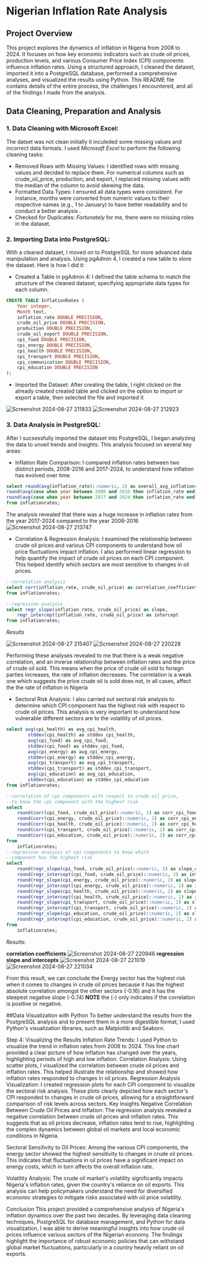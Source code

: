 # Nigerian Inflation Rate Analysis
## Project Overview
This project explores the dynamics of inflation in Nigeria from 2008 to 2024. It focuses on how key economic indicators such as crude oil prices, production levels, and various Consumer Price Index (CPI) components influence inflation rates. Using a structured approach, I cleaned the dataset, imported it into a PostgreSQL database, performed a comprehensive analyses, and visualized the results using Python. This README file contains details of the entire process, the challenges I encountered, and all of the findings I made from the analysis.

## Data Cleaning, Preparation and Analysis
### 1. **Data Cleaning with Microsoft Excel:**
The datset was not clean initially it inculeded some missing values and incorrect data formats. I used *Microsoft Excel* to perform the following cleaning tasks:

- Removed Rows with Missing Values: I identified rows with missing values and decided to replace them. For numerical columns such as crude_oil_price, production, and export, I replaced missing values with the median of the column to avoid skewing the data.
- Formatted Data Types: I ensured all data types were consistent. For instance, months were converted from numeric values to their respective names (e.g., 1 to January) to have better readability and to conduct a better analysis .
- Checked for Duplicates: *Fortunately* for me, there were no missing roles in the dataset.

### 2. **Importing Data into PostgreSQL:**
With a cleaned dataset, I moved on to PostgreSQL for more advanced data manipulation and analysis. Using pgAdmin 4, I created a new table to store the dataset. Here is how I did it:

- Created a Table in pgAdmin 4: I defined the table schema to match the structure of the cleaned dataset, specifying appropriate data types for each column.

```sql
CREATE TABLE InflationRates (
    Year integer,
	Month text, 
    inflation_rate DOUBLE PRECISION,
    crude_oil_price DOUBLE PRECISION,
    production DOUBLE PRECISION,
    crude_oil_export DOUBLE PRECISION,
    cpi_food DOUBLE PRECISION,
    cpi_energy DOUBLE PRECISION,
    cpi_health DOUBLE PRECISION,
    cpi_transport DOUBLE PRECISION,
    cpi_communication DOUBLE PRECISION,
    cpi_education DOUBLE PRECISION
);
```
- Imported the Dataset: After creating the table, I right clicked on the already created created table and clicked on the option to import or export a table, then selected the file and imported it 

![Screenshot 2024-08-27 211833](https://github.com/user-attachments/assets/9058ef16-f839-40c4-867d-e782ee387a17) ![Screenshot 2024-08-27 212923](https://github.com/user-attachments/assets/b4dafff2-bef3-4640-99f6-4418fc0e470b)


### 3. **Data Analysis in PostgreSQL:**
After I sucsessfully imported the dataset into PostgreSQL, I began analyzing the data to unveil trends and insights. This analysis focused on several key areas:

- Inflation Rate Comparison: I compared inflation rates between two distinct periods, 2008-2016 and 2017-2024, to understand how inflation has evolved over time.
```sql
select round(avg(inflation_rate)::numeric, 2) as overall_avg_inflationrate, 
round(avg(case when year between 2008 and 2016 then inflation_rate end)::numeric,2) as avg_inflationrate_2008_2016,
round(avg(case when year between 2017 and 2024 then inflation_rate end)::numeric, 2) as avg_inflationrate_2017_2024
from inflationrates;
```
The analysis revealed that there was a huge increase in inflation rates from the year 2017-2024 compared to the year 2008-2016
![Screenshot 2024-08-27 213747](https://github.com/user-attachments/assets/9d47ddd8-dcda-4aa2-a684-dcc427654a0d)

- Correlation & Regression Analysis: I examined the relationship between crude oil prices and various CPI components to understand how oil price fluctuations impact inflation. I also performed linear regression to help quantify the impact of crude oil prices on each CPI component. This helped identify which sectors are most sensitive to changes in oil prices.
```sql
--correlation analysis
select corr(inflation_rate, crude_oil_price) as correlation_coefficient
from inflationrates;

--regression analysis
select regr_slope(inflation_rate, crude_oil_price) as slope,
    regr_intercept(inflation_rate, crude_oil_price) as intercept
from inflationrates;
```
*Results*

![Screenshot 2024-08-27 215407](https://github.com/user-attachments/assets/50dc20dc-cb8e-40da-9128-2bb2686f44fd) ![Screenshot 2024-08-27 220228](https://github.com/user-attachments/assets/df8300f1-875d-470d-bbd2-93428cbc6d67)

Performing these analyses revealed to me that there is a weak negative correlation, and an inverse relationship between inflation rates and the price of crude oil sold. This means when the price of crude oil sold to foriegn parties increases, the rate of inflation decreases. The correlation is a weak one which suggests the price crude oil is sold does not, in all cases, affect the the rate of inflation in Nigeria
- Sectoral Risk Analysis: I also carried out sectoral risk analysis to determine which CPI component has the highest risk with respect to crude oil prices. This analysis is very important to understand how vulnerable different sectors are to the volatility of oil prices.
``` sql
select avg(cpi_health) as avg_cpi_health,
		stddev(cpi_health) as stddev_cpi_health,
		avg(cpi_food) as avg_cpi_food,
		stddev(cpi_food) as stddev_cpi_food,
		avg(cpi_energy) as avg_cpi_energy,
		stddev(cpi_energy) as stddev_cpi_energy,
		avg(cpi_transport) as avg_cpi_transport,
		stddev(cpi_transport) as stddev_cpi_transport,
		avg(cpi_education) as avg_cpi_education,
		stddev(cpi_education) as stddev_cpi_education
from inflationrates;

--correlation of cpi components with respect to crude oil price,
--to know the cpi component with the highest risk
select 
    round(corr(cpi_food, crude_oil_price)::numeric, 2) as corr_cpi_food_crude_oil,
    round(corr(cpi_energy, crude_oil_price)::numeric, 2) as corr_cpi_energy_crude_oil,
    round(corr(cpi_health, crude_oil_price)::numeric, 2) as corr_cpi_health_crude_oil,
	round(corr(cpi_transport, crude_oil_price)::numeric, 2) as corr_cpi_transport_crude_oil,
	round(corr(cpi_education, crude_oil_price)::numeric, 2) as corr_cpi_transport_crude_oil
from 
    inflationrates;
--regression analysis of cpi components to know which
--component has the highest risk
select
   	round(regr_slope(cpi_food, crude_oil_price)::numeric, 2) as slope_cpi_food_crude_oil,
	round(regr_intercept(cpi_food, crude_oil_price)::numeric, 2) as intercept_cpi_food_crude_oil,
    round(regr_slope(cpi_energy, crude_oil_price)::numeric, 2) as slope_cpi_energy_crude_oil,
    round(regr_intercept(cpi_energy, crude_oil_price)::numeric, 2) as intercept_cpi_energy_crude_oil,
    round(regr_slope(cpi_health, crude_oil_price)::numeric, 2) as slope_cpi_health_crude_oil,
    round(regr_intercept(cpi_health, crude_oil_price)::numeric, 2) as intercept_cpi_health_crude_oil,
	round(regr_slope(cpi_transport, crude_oil_price)::numeric, 2) as slope_cpi_health_crude_oil,
	round(regr_intercept(cpi_transport, crude_oil_price)::numeric, 2) as intercept_cpi_transport_crude_oil,
	round(regr_slope(cpi_education, crude_oil_price)::numeric, 2) as slope_cpi_education_crude_oil,
	round(regr_intercept(cpi_education, crude_oil_price)::numeric, 2) as intercept_cpi_education_crude_oil
from
    inflationrates;
```
*Results*:

**correlation coefficients**
![Screenshot 2024-08-27 220946](https://github.com/user-attachments/assets/d43f3a14-d60b-4d1c-9a2a-fe945e6021fa)
**regression slope and intercepts**
![Screenshot 2024-08-27 221019](https://github.com/user-attachments/assets/6337665c-7071-4629-8cc3-db0bf96abbb9) ![Screenshot 2024-08-27 221034](https://github.com/user-attachments/assets/2c4a9ae9-e59c-475e-9954-8db9c4cf79e9)

From this result, we can conclude the Energy sector has the highest risk when it comes to changes in crude oil prices because it has the highest absolute correlation amongst the other sectors (-0.16) and it has the steepest negative slope (-0.74)
**NOTE** the (-) only indicates if the correlation is positive or negative. 

##Data Visualization with Python
To better understand the results from the PostgreSQL analysis and to present them in a more digestible format, I used Python's visualization libraries, such as Matplotlib and Seaborn.

Step 4: Visualizing the Results
Inflation Rate Trends: I used Python to visualize the trend in inflation rates from 2008 to 2024. This line chart provided a clear picture of how inflation has changed over the years, highlighting periods of high and low inflation.
Correlation Analysis: Using scatter plots, I visualized the correlation between crude oil prices and inflation rates. This helped illustrate the relationship and showed how inflation rates responded to changes in oil prices.
Regression Analysis Visualization: I created regression plots for each CPI component to visualize the sectoral risk analysis. These plots clearly depicted how each sector's CPI responded to changes in crude oil prices, allowing for a straightforward comparison of risk levels across sectors.
Key Insights
Negative Correlation Between Crude Oil Prices and Inflation: The regression analysis revealed a negative correlation between crude oil prices and inflation rates. This suggests that as oil prices decrease, inflation rates tend to rise, highlighting the complex dynamics between global oil markets and local economic conditions in Nigeria.

Sectoral Sensitivity to Oil Prices: Among the various CPI components, the energy sector showed the highest sensitivity to changes in crude oil prices. This indicates that fluctuations in oil prices have a significant impact on energy costs, which in turn affects the overall inflation rate.

Volatility Analysis: The crude oil market's volatility significantly impacts Nigeria's inflation rates, given the country's reliance on oil exports. This analysis can help policymakers understand the need for diversified economic strategies to mitigate risks associated with oil price volatility.

Conclusion
This project provided a comprehensive analysis of Nigeria's inflation dynamics over the past two decades. By leveraging data cleaning techniques, PostgreSQL for database management, and Python for data visualization, I was able to derive meaningful insights into how crude oil prices influence various sectors of the Nigerian economy. The findings highlight the importance of robust economic policies that can withstand global market fluctuations, particularly in a country heavily reliant on oil exports.
